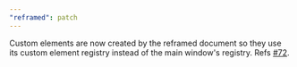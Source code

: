 ```yaml
---
"reframed": patch
---
```


Custom elements are now created by the reframed document so they use its custom element registry instead of the main window's registry. Refs [#72](https://github.com/web-fragments/web-fragments/issues/72).
